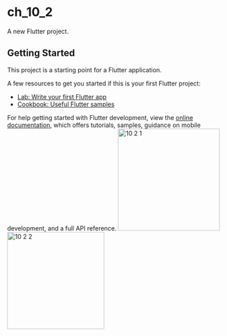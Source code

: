 # ch_10_2

A new Flutter project.

## Getting Started

This project is a starting point for a Flutter application.

A few resources to get you started if this is your first Flutter project:

- [Lab: Write your first Flutter app](https://docs.flutter.dev/get-started/codelab)
- [Cookbook: Useful Flutter samples](https://docs.flutter.dev/cookbook)

For help getting started with Flutter development, view the
[online documentation](https://docs.flutter.dev/), which offers tutorials,
samples, guidance on mobile development, and a full API reference.
<img width="235" alt="10 2 1" src="https://user-images.githubusercontent.com/114164037/222887849-bff77506-69dd-44e9-a021-ba4737cb16a6.png">
<img width="224" alt="10 2 2" src="https://user-images.githubusercontent.com/114164037/222887723-f340f111-3546-4e64-beb5-df3d588a93b6.png">
